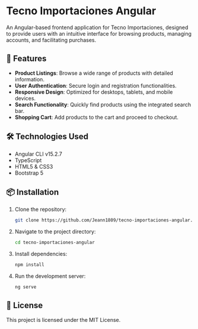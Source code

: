 # Tecno Importaciones Angular

An Angular-based frontend application for Tecno Importaciones, designed to provide users with an intuitive interface for browsing products, managing accounts, and facilitating purchases.

## 🚀 Features

- **Product Listings**: Browse a wide range of products with detailed information.
- **User Authentication**: Secure login and registration functionalities.
- **Responsive Design**: Optimized for desktops, tablets, and mobile devices.
- **Search Functionality**: Quickly find products using the integrated search bar.
- **Shopping Cart**: Add products to the cart and proceed to checkout.

## 🛠️ Technologies Used

- Angular CLI v15.2.7
- TypeScript
- HTML5 & CSS3
- Bootstrap 5

## 📦 Installation

1. Clone the repository:
   ```bash
   git clone https://github.com/Jeann1809/tecno-importaciones-angular.git

2. Navigate to the project directory:
   ```bash
   cd tecno-importaciones-angular
   
3. Install dependencies:
   ```bash
   npm install
   
4. Run the development server:
   ```bash
   ng serve

## 📄 License
This project is licensed under the MIT License.



